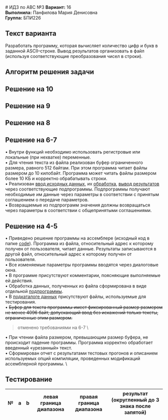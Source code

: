 ﻿﻿# ИДЗ по АВС №3
**Вариант:** 16 \
**Выполнила:** Панфилова Мария Денисовна \
**Группа:** БПИ226

## Текст варианта
Разработать программу, которая вычисляет количество цифр и букв в заданной ASCII–строке. Вывод результатов организовать в файл (используя соответствующие преобразования чисел в строки).

## Алгоритм решения задачи


## Решение на 10



## Решение на 9


## Решение на 8



## Решение на 6-7
• Внутри функций необходимо использовать регистровые или локальные (при нехватке) переменные. \
• Для чтения текста из файла реализован буфер ограниченного размера, равного 512 байтам. При этом программа читает файлы размером до 10 килобайт. Программа может читать файлы размером более 10 КБ и корректно обрабатывать строки.\
• Реализован [ввод исходных данных](), их [обработка](), [вывод результатов]() через соответствующие подпрограммы. Подпрограммы получают необходимые им данные через параметры в соответствии с принятым соглашением о передаче параметров. \
• Возвращаемые из подпрограмм значения должны возвращаться через параметры в соответствии с общепринятыми соглашениями.
## Решение на 4-5 
• Приведено решение программы на ассемблере (исходный код в папке [code](https://github.com/MShpiz/ACS_IHW_3/tree/main/code)). Программа из файла, относительный адрес к которому получен от пользователя, читает данные. Результаты записываются в другой файл, относительный адрес к которому получен от пользователя. \
• Все изменяемые параметры программы вводятся через диалоговые окна. \
• В программе присутствуют комментарии, поясняющие выполняемые ей действия. \
• Обработка данных, полученных из файла сформирована в виде отдельной [подпрограммы](https://github.com/MShpiz/ACS_IHW_3/blob/main/code/count_letters_digits.asm). \
• В [подкаталоге данных](https://github.com/MShpiz/ACS_IHW_3/tree/main/code/test_files) присутствуют файлы, используемые для тестирования. \
• ~~Буфер для текста программы имеет фиксированный размер размером не менее 4096 байт, допускающий ввод без искажений только тексты, ограниченные этим размером.~~ 
> отменено требованиями на 6-7 \

• При чтении файла размером, превышающим размер буфера, не происходит падение программы. Программа корректно обработает введенный «урезанный» текст. \
• Сформирован отчет с результатами тестовых прогонов и описанием используемых опций компиляции, проведенных модификаций ассемблерной программы. \

## Тестирование

| № |a | b | левая граница диапазона | правая граница диапазона |результат (округленный до 3 знака после запятой) |
|--- | --- | --- | ----| ---| --|



